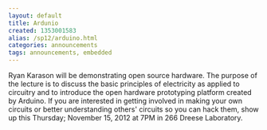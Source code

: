 ```yaml
---
layout: default
title: Ardunio
created: 1353001583
alias: /sp12/arduino.html
categories: announcements
tags: announcements, embedded
---
```

Ryan Karason will be demonstrating open source hardware. The purpose of the lecture is to discuss the basic principles of electricity as applied to circuitry and to introduce the open hardware prototyping platform created by Arduino. If you are interested in getting involved in making your own circuits or better understanding others' circuits so you can hack them, show up this Thursday; November 15, 2012 at 7PM in 266 Dreese Laboratory.
